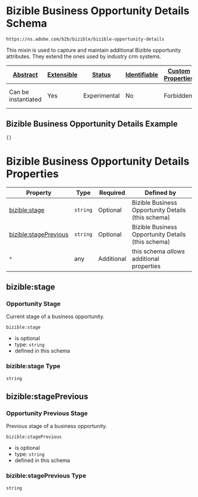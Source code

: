 
# Bizible Business Opportunity Details Schema

```
https://ns.adobe.com/b2b/bizible/bizible-opportunity-details
```

This mixin is used to capture and maintain additional Bizible opportunity attributes. They extend the ones used by industry crm systems.

| [Abstract](../../../../abstract.md) | [Extensible](../../../../extensions.md) | [Status](../../../../status.md) | [Identifiable](../../../../id.md) | [Custom Properties](../../../../extensions.md) | [Additional Properties](../../../../extensions.md) | Defined In |
|-------------------------------------|-----------------------------------------|---------------------------------|-----------------------------------|------------------------------------------------|----------------------------------------------------|------------|
| Can be instantiated | Yes | Experimental | No | Forbidden | Permitted | [adobe/b2b/bizible/bizible-opportunity-details.schema.json](adobe/b2b/bizible/bizible-opportunity-details.schema.json) |

## Bizible Business Opportunity Details Example
```json
{}
```

# Bizible Business Opportunity Details Properties

| Property | Type | Required | Defined by |
|----------|------|----------|------------|
| [bizible:stage](#biziblestage) | `string` | Optional | Bizible Business Opportunity Details (this schema) |
| [bizible:stagePrevious](#biziblestageprevious) | `string` | Optional | Bizible Business Opportunity Details (this schema) |
| `*` | any | Additional | this schema *allows* additional properties |

## bizible:stage
### Opportunity Stage

Current stage of a business opportunity.

`bizible:stage`
* is optional
* type: `string`
* defined in this schema

### bizible:stage Type


`string`






## bizible:stagePrevious
### Opportunity Previous Stage

Previous stage of a business opportunity.

`bizible:stagePrevious`
* is optional
* type: `string`
* defined in this schema

### bizible:stagePrevious Type


`string`





